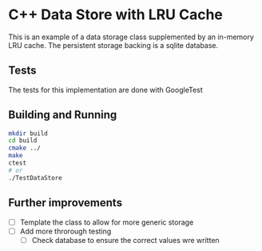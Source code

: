 # C++ Data Store with LRU Cache
This is an example of a data storage class supplemented by an in-memory LRU cache. The persistent storage backing is a sqlite database.

## Tests
The tests for this implementation are done with GoogleTest

## Building and Running
```bash
mkdir build
cd build
cmake ../
make
ctest
# or 
./TestDataStore
```
## Further improvements
- [ ] Template the class to allow for more generic storage
- [ ] Add more throrough testing
    - [ ] Check database to ensure the correct values wre written
